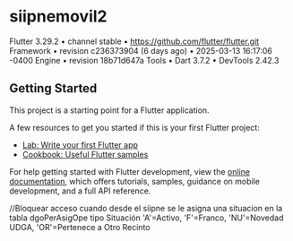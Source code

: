 # siipnemovil2



Flutter 3.29.2 • channel stable • https://github.com/flutter/flutter.git
Framework • revision c236373904 (6 days ago) • 2025-03-13 16:17:06 -0400
Engine • revision 18b71d647a
Tools • Dart 3.7.2 • DevTools 2.42.3


## Getting Started

This project is a starting point for a Flutter application.

A few resources to get you started if this is your first Flutter project:

- [Lab: Write your first Flutter app](https://docs.flutter.dev/get-started/codelab)
- [Cookbook: Useful Flutter samples](https://docs.flutter.dev/cookbook)

For help getting started with Flutter development, view the
[online documentation](https://docs.flutter.dev/), which offers tutorials,
samples, guidance on mobile development, and a full API reference.


//Bloquear acceso
cuando desde el siipne se le asigna una situacion en la tabla dgoPerAsigOpe
tipo Situación 'A'=Activo, 'F'=Franco, 'NU'=Novedad UDGA, 'OR'=Pertenece a Otro Recinto
